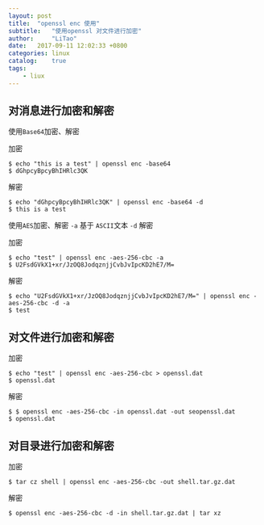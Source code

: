 ```yaml
---
layout: post
title:  "openssl enc 使用"
subtitle:   "使用openssl 对文件进行加密"
author:     "LiTao"
date:   2017-09-11 12:02:33 +0800
categories: linux
catalog:    true
tags:
    - liux
---
```


## 对消息进行加密和解密

使用`Base64`加密、解密

加密
```
$ echo "this is a test" | openssl enc -base64
$ dGhpcyBpcyBhIHRlc3QK
```

解密
```
$ echo "dGhpcyBpcyBhIHRlc3QK" | openssl enc -base64 -d
$ this is a test
```

使用`AES`加密、解密 `-a` 基于 `ASCII`文本 `-d` 解密

加密
```
$ echo "test" | openssl enc -aes-256-cbc -a
$ U2FsdGVkX1+xr/JzOQ8JodqznjjCvbJvIpcKD2hE7/M=
```

解密
```
$ echo "U2FsdGVkX1+xr/JzOQ8JodqznjjCvbJvIpcKD2hE7/M=" | openssl enc -aes-256-cbc -d -a
$ test
```

## 对文件进行加密和解密

加密
```
$ echo "test" | openssl enc -aes-256-cbc > openssl.dat
$ openssl.dat
```

解密
```
$ $ openssl enc -aes-256-cbc -in openssl.dat -out seopenssl.dat
$ openssl.dat
```

## 对目录进行加密和解密

加密
```
$ tar cz shell | openssl enc -aes-256-cbc -out shell.tar.gz.dat
```

解密
```
$ openssl enc -aes-256-cbc -d -in shell.tar.gz.dat | tar xz
```








